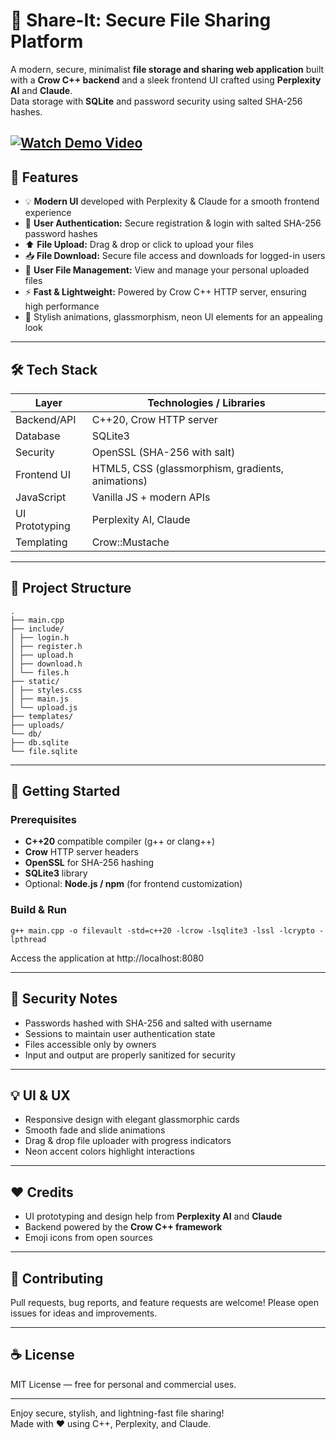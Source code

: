 # 📁 Share-It: Secure File Sharing Platform

A modern, secure, minimalist **file storage and sharing web application** built with a **Crow C++ backend** and a sleek frontend UI crafted using **Perplexity AI** and **Claude**.  
Data storage with **SQLite** and password security using salted SHA-256 hashes.

[![Watch Demo Video](https://img.shields.io/badge/Watch-Demo-blue)](https://project.harshishere.in.net/player.html?video=Share-It%20.mp4)
---

## 🚀 Features

- 💡 **Modern UI** developed with Perplexity & Claude for a smooth frontend experience  
- 🔐 **User Authentication:** Secure registration & login with salted SHA-256 password hashes  
- ⬆️ **File Upload:** Drag & drop or click to upload your files  
- 📥 **File Download:** Secure file access and downloads for logged-in users  
- 📂 **User File Management:** View and manage your personal uploaded files  
- ⚡ **Fast & Lightweight:** Powered by Crow C++ HTTP server, ensuring high performance  
- 🎨 Stylish animations, glassmorphism, neon UI elements for an appealing look  

---

## 🛠️ Tech Stack

| Layer           | Technologies / Libraries                             |
|-----------------|----------------------------------------------------|
| Backend/API     | C++20, Crow HTTP server                             |
| Database        | SQLite3                                            |
| Security        | OpenSSL (SHA-256 with salt)                        |
| Frontend UI     | HTML5, CSS (glassmorphism, gradients, animations) |
| JavaScript      | Vanilla JS + modern APIs                            |
| UI Prototyping  | Perplexity AI, Claude                              |
| Templating      | Crow::Mustache                                     |

---

## 📁 Project Structure
```
.
├── main.cpp 
├── include/
│ ├── login.h 
│ ├── register.h
│ ├── upload.h
│ ├── download.h 
│ └── files.h
├── static/ 
│ ├── styles.css 
│ ├── main.js 
│ └── upload.js 
├── templates/
├── uploads/ 
└── db/ 
├── db.sqlite 
└── file.sqlite 

```


---

## 🚀 Getting Started

### Prerequisites

- **C++20** compatible compiler (g++ or clang++)  
- **Crow** HTTP server headers  
- **OpenSSL** for SHA-256 hashing  
- **SQLite3** library  
- Optional: **Node.js / npm** (for frontend customization)

### Build & Run

```
g++ main.cpp -o filevault -std=c++20 -lcrow -lsqlite3 -lssl -lcrypto -lpthread
```

Access the application at http://localhost:8080

---

## 🔐 Security Notes

- Passwords hashed with SHA-256 and salted with username  
- Sessions to maintain user authentication state  
- Files accessible only by owners  
- Input and output are properly sanitized for security  

---

## 💡 UI & UX

- Responsive design with elegant glassmorphic cards  
- Smooth fade and slide animations  
- Drag & drop file uploader with progress indicators  
- Neon accent colors highlight interactions  

---

## ❤️ Credits

- UI prototyping and design help from **Perplexity AI** and **Claude**  
- Backend powered by the **Crow C++ framework**  
- Emoji icons from open sources  

---

## 🤝 Contributing

Pull requests, bug reports, and feature requests are welcome! Please open issues for ideas and improvements.

---

## ☕ License

MIT License — free for personal and commercial uses.

---

Enjoy secure, stylish, and lightning-fast file sharing!  
Made with ❤️ using C++, Perplexity, and Claude.

